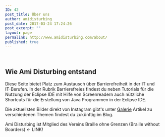 ```yaml
---
ID: 42
post_title: Über uns
author: amidisturbing
post_date: 2017-03-24 17:24:26
post_excerpt: ""
layout: page
permalink: http://www.amidisturbing.com/about/
published: true
---
```

&nbsp;


## Wie Ami Disturbing entstand

Diese Seite bietet Platz zum Austausch über Barrierefreiheit in der IT und IT-Berufen. In der Rubrik Barrierefreies findest du neben Tutorials für die Nutzung der Eclipse IDE mit Hilfe von Screenreadern auch nützliche Shortcuts für die Erstellung von Java Programmen in der Eclipse IDE.

Die aktuellsten Bilder direkt von Instagram gibt's unter [Galerie](http://www.amidisturbing.com/gallery/) Artikel zu verschiedenen Themen findest du zukünftig im Blog. 

Ami Disturbing ist Mitglied des Vereins Braille ohne Grenzen (Braille without Boarders) <- LINK!

&nbsp;

&nbsp;

&nbsp;